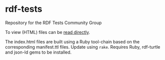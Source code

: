 # rdf-tests
Repository for the RDF Tests Community Group

To view (HTML) files can be [read directly](https://w3c.github.io/rdf-tests/).

The index.html files are built using a Ruby tool-chain based on the corresponding manifest.ttl files. Update using `rake`. Requires Ruby, rdf-turtle and json-ld gems to be installed.
